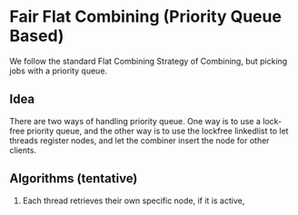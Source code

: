 # Fair Flat Combining (Priority Queue Based)

We follow the standard Flat Combining Strategy of Combining, but picking jobs with a priority queue.

## Idea

There are two ways of handling priority queue. One way is to use a lock-free priority queue, and the other way is to use the lockfree linkedlist to let threads register nodes, and let the combiner insert the node for other clients.

## Algorithms (tentative)

1. Each thread retrieves their own specific node, if it is active, 